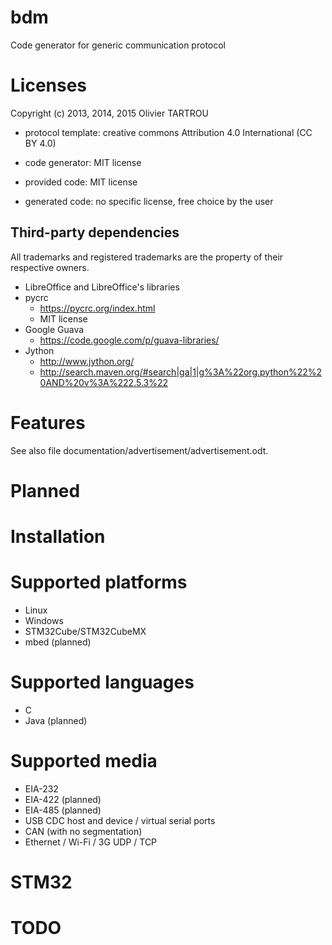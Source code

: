 # bdm

Code generator for generic communication protocol


# Licenses

Copyright (c) 2013, 2014, 2015 Olivier TARTROU

* protocol template: creative commons Attribution 4.0 International (CC BY 4.0)
* code generator:    MIT license
* provided code:     MIT license

* generated code: no specific license, free choice by the user

## Third-party dependencies

All trademarks and registered trademarks are the property of their respective owners.

* LibreOffice and LibreOffice's libraries
* pycrc
  * https://pycrc.org/index.html
  * MIT license
* Google Guava
  * https://code.google.com/p/guava-libraries/
* Jython
  * http://www.jython.org/
  * http://search.maven.org/#search|ga|1|g%3A%22org.python%22%20AND%20v%3A%222.5.3%22


# Features

See also file documentation/advertisement/advertisement.odt.


# Planned


# Installation

# Supported platforms

* Linux
* Windows
* STM32Cube/STM32CubeMX
* mbed (planned)


# Supported languages

* C
* Java (planned)


# Supported media

* EIA-232
* EIA-422 (planned)
* EIA-485 (planned)
* USB CDC host and device / virtual serial ports
* CAN (with no segmentation)
* Ethernet / Wi-Fi / 3G UDP / TCP


# STM32

# TODO

